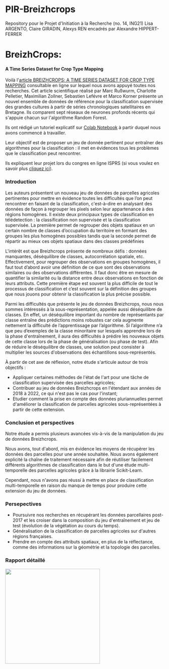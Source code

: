 # PIR-Breizhcrops
Repository pour le Projet d'Initiation à la Recherche (no. 14, ING21)
Lisa ARGENTO, Claire GIRADIN, Alexys REN encadrés par Alexandre HIPPERT-FERRER

# BreizhCrops:
#### A Time Series Dataset for Crop Type Mapping


Voilà l'[article BREIZHCROPS: A TIME SERIES DATASET FOR CROP TYPE MAPPING](https://github.com/ar8n/PIR-Breizhcrops/blob/main/data/BREIZHCROPS%20-%20A%20TIME%20SERIES%20DATASET%20FOR%20CROP%20TYPE%20MAPPING.pdf) consultable en ligne sur lequel nous avons appuyé toutes nos recherches. Cet article scientifique réalisé par Marc Rußwurm, Charlotte Pelletier, Maximilian Zollner, Sebastien Lefévre et Marco Korner présente un nouvel ensemble de données de référence pour la classification supervisée des grandes cultures à partir de séries chronologiques satellitaires en Bretagne. Ils comparent sept réseaux de neurones profonds récents qui s'appuie chacun sur l'algorithme Random Forest. 

Ils ont rédigé un tutoriel explicatif sur [Colab Notebook](https://colab.research.google.com/drive/1i0M_X5-ytFhF0NO-FjhKiqnraclSEIb0?usp=sharing) à partir duquel nous avons commencé à travailler.

Leur objectif est de proposer un jeu de donnée pertinent pour entraîner des algorithmes pour la classification : il met en évidences tous les problèmes que le classification peut rencontrer.

Ils expliquent leur projet lors du congres en ligne ISPRS (si vous voulez en savoir plus [cliquez ici](http://isprs.stream-up.tv/media-221-breizhcrops-a-time-series-dataset-for-crop-type-mapping)).


### Introduction
Les auteurs présentent un nouveau jeu de données de parcelles agricoles pertinentes pour mettre en évidence toutes les difficultés que l’on peut rencontrer en faisant de la classification, c'est-à-dire en analysant des données de façon à regrouper les pixels selon leur appartenance à des régions homogènes. Il existe deux principaux types de classification en télédetection : la classification non supervisée et la classification supervisée. La première permet  de regrouper des objets spatiaux en un certain nombre de classes d’occupation du territoire en formant des groupes les plus homogènes possibles tandis que la seconde permet de répartir au mieux ces objets spatiaux dans des classes prédéfinies

L'intérêt est que Breizhcrops présente de nombreux défis : données manquantes, déséquilibre de classes, autocorrélation spatiale, etc. Effectivement, pour regrouper des observations en groupes homogènes, il faut tout d’abord avoir une définition de ce que sont des observations similaires ou des observations différentes. Il faut donc être en mesure de quantifier la similarité ou la distance entre deux observations en fonction de leurs attributs. Cette première étape est souvent la plus difficile de tout le processus de classification et c’est souvent sur la définition des groupes que nous jouons pour obtenir la classification la plus précise possible.

Parmi les difficultés que présente le jeu de données Breizhcrops, nous nous sommes intéressés à la sous-représentation, appelée aussi déséquilibre de classes. En effet, un déséquilibre important du nombre de représentants par classe entraîne des prédictions moins robustes car  cela augmente nettement la difficulté de l’apprentissage par l’algorithme. Si l’algorithme n’a que peu d’exemples de la classe minoritaire sur lesquels apprendre lors de la phase d'entraînement, il aura des difficultés à prédire les nouveaux objets de cette classe lors de la phase de généralisation (ou phase de test).
Afin de réduire le déséquilibre de classes, une solution peut consister à multiplier les sources d'observations des échantillons sous-représentés.


À partir de cet axe de réflexion, notre étude s'articule autour de trois objectifs : 

- Appliquer certaines méthodes de l'état de l'art pour une tâche de classification supervisée des parcelles agricoles;
- Contribuer au jeu de données Breizhcrops en l'étendant aux années de 2018 à 2022, ce qui n'est pas le cas pour l'instant;
- Etudier comment la prise en compte des données pluriannuelles permet d'améliorer la classification de parcelles agricoles sous-représentées à partir de cette extension. 


### Conclusion et perspectives

Notre étude a permis plusieurs avancées vis-à-vis de la manipulation du jeu de données Breizhcrops.

Nous avons, tout d'abord, mis en évidence les moyens de récupérer les données des parcelles pour une année souhaitée. Nous avons également explicité la chaîne de traitement nécessaire afin de réutiliser facilement différents algorithmes de classification dans le but d'une étude multi-temporelle des parcelles agricoles grâce à la librairie Scikit-Learn.

Cependant, nous n'avons pas réussi à mettre en place de classification multi-temporelle en raison du manque de temps pour produire cette extension du jeu de données.



### Persepectives

- Poursuivre nos recherches en récupérant les données parcellaires post-2017 et les croiser dans la composition du jeu d'entraînement et jeu de test (évolution de la végétation au cours du temps).
- Généralisation de la classification de parcelles agricoles sur d'autres régions françaises.
- Prendre en compte des attributs spatiaux, en plus de la réflectance, comme des informations sur la géométrie et la topologie des parcelles.


### Rapport détaillé
<a href="doc/poster.pdf"><img height=300px src=doc/poster.png /></a>


